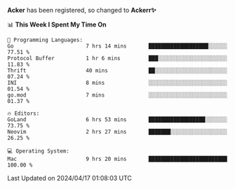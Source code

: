 **Acker** has been registered, so changed to **Ackerr✨**

<!--START_SECTION:waka-->
📊 **This Week I Spent My Time On** 

```text
💬 Programming Languages: 
Go                       7 hrs 14 mins       ███████████████████░░░░░░   77.51 % 
Protocol Buffer          1 hr 6 mins         ███░░░░░░░░░░░░░░░░░░░░░░   11.83 % 
Thrift                   40 mins             ██░░░░░░░░░░░░░░░░░░░░░░░   07.24 % 
INI                      8 mins              ░░░░░░░░░░░░░░░░░░░░░░░░░   01.54 % 
go.mod                   7 mins              ░░░░░░░░░░░░░░░░░░░░░░░░░   01.37 % 

🔥 Editors: 
GoLand                   6 hrs 53 mins       ██████████████████░░░░░░░   73.75 % 
Neovim                   2 hrs 27 mins       ███████░░░░░░░░░░░░░░░░░░   26.25 % 

💻 Operating System: 
Mac                      9 hrs 20 mins       █████████████████████████   100.00 % 
```


 Last Updated on 2024/04/17 01:08:03 UTC
<!--END_SECTION:waka-->
